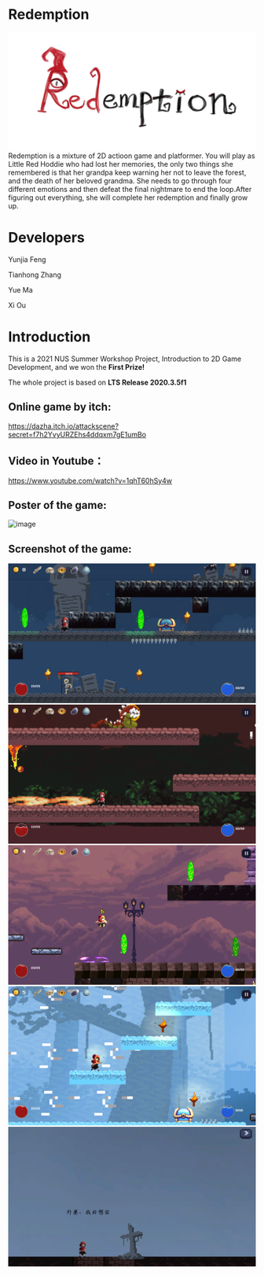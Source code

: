 # Redemption
![image](https://github.com/DAZHAdazha/Redemption/blob/main/Title.png)
 Redemption is a mixture of 2D actioon game and platformer. You will play as Little Red Hoddie who had lost her memories, the only two things she remembered is that
       her grandpa keep warning her not to leave the forest, and the death of her beloved grandma. She needs to go through four different emotions and then defeat the final
       nightmare to end the loop.After figuring out everything, she will complete her redemption and finally grow up.
       
# Developers
Yunjia Feng

Tianhong Zhang

Yue Ma

Xi Ou
      
# Introduction
This is a 2021 NUS Summer Workshop Project, Introduction to 2D Game Development, and we won the **First Prize!**

The whole project is based on **LTS Release 2020.3.5f1**

## Online game by itch:
https://dazha.itch.io/attackscene?secret=f7h2YvyURZEhs4ddqxm7gE1umBo

## Video in Youtube：
https://www.youtube.com/watch?v=1qhT60hSy4w

## Poster of the game:
![image](https://github.com/DAZHAdazha/Redemption/blob/main/SWS3007_02_Redemption.jpg)

## Screenshot of the game:
![image](https://github.com/DAZHAdazha/Redemption/blob/main/Fear.png)
![image](https://github.com/DAZHAdazha/Redemption/blob/main/Anger.png)
![image](https://github.com/DAZHAdazha/Redemption/blob/main/puzzle.png)
![image](https://github.com/DAZHAdazha/Redemption/blob/main/sorrow.png)
![image](https://github.com/DAZHAdazha/Redemption/blob/main/CG.png)
